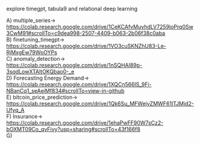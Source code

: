 explore timegpt, tabula9 and relational deep learning

A) multiple_series->  https://colab.research.google.com/drive/1CeKCAfvMuyhdLV7259joPrq0Sw3CwM91#scrollTo=c9dea998-2507-4409-b063-2b06f38c0aba <br>
B) finetuning_timegpt-> https://colab.research.google.com/drive/1VO3cuSKNZhU83-Le-RjMxgEw79WoOYPs <br>
C) anomaly_detection-> https://colab.research.google.com/drive/1nSQHAl89p-3sqdLowXTAltOKQbao0-_e <br>
D) Forecasting Energy Demand-> https://colab.research.google.com/drive/1XQCn566lS_9Fi-NBanCq1_seAeiMf834#scrollTo=view-in-github <br>
E) bitcoin_price_prediction-> https://colab.research.google.com/drive/1Qk6Su_MFWejyZMWF61ITJMjd2-Ufyq_A <br>
F) Insurance-> https://colab.research.google.com/drive/1ehaPwFF90W7sCz2-bOXMT09Co_qvFivy?usp=sharing#scrollTo=43f166f8 <br>
G)
